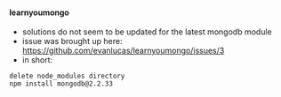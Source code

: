 #### learnyoumongo
- solutions do not seem to be updated for the latest mongodb module
- issue was brought up here: https://github.com/evanlucas/learnyoumongo/issues/3
- in short:
```
delete node_modules directory
npm install mongodb@2.2.33 
```
